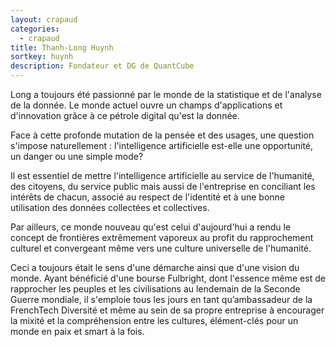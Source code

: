 ```yaml
---
layout: crapaud
categories:
  - crapaud
title: Thanh-Long Huynh
sortkey: huynh
description: Fondateur et DG de QuantCube
---
```


Long a toujours été passionné par le monde de la statistique et de l'analyse de la donnée. Le monde actuel ouvre un champs d'applications et d'innovation grâce à ce pétrole digital qu'est la donnée. 

Face à cette profonde mutation de la pensée et des usages, une question s'impose naturellement : l'intelligence artificielle est-elle une opportunité, un danger ou une simple mode? 

Il est essentiel de mettre l'intelligence artificielle au service de l'humanité, des citoyens, du service public mais aussi de l'entreprise en conciliant les intérêts de chacun, associé au respect de l'identité et à une bonne utilisation des données collectées et collectives. 

Par ailleurs, ce monde nouveau qu'est celui d'aujourd'hui a rendu le concept de frontières extrêmement vaporeux au profit du rapprochement culturel et convergeant même vers une culture universelle de l'humanité. 

Ceci a toujours était le sens d'une démarche ainsi que d'une vision du monde. Ayant bénéficié d'une bourse Fulbright, dont l'essence même est de rapprocher les peuples et les civilisations au lendemain de la Seconde Guerre mondiale, il s'emploie tous les jours en tant qu’ambassadeur de la FrenchTech Diversité et même au sein de sa propre entreprise à encourager la mixité et la compréhension entre les cultures, élément-clés pour un monde en paix et smart à la fois.
